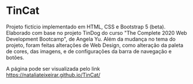 # TinCat

Projeto fictício implementado em HTML, CSS e Bootstrap 5 (beta). Elaborado com base no projeto TinDog do curso "The Complete 2020 Web Development Bootcamp", de Angela Yu. Além da mudança no tema do projeto, foram feitas alterações de Web Design, como alteração da paleta de cores, das imagens, e de configurações da barra de navegação e botões.

A página pode ser visualizada pelo link https://nataliateixeirar.github.io/TinCat/
